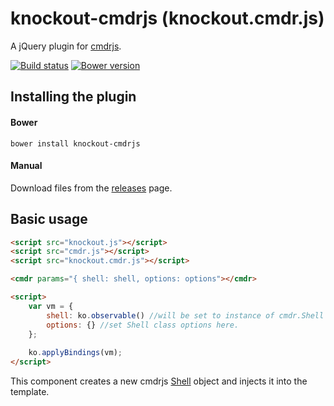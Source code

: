 # knockout-cmdrjs (knockout.cmdr.js)

A jQuery plugin for [cmdrjs](https://github.com/cmdrjs/cmdrjs).

[![Build status](https://travis-ci.org/cmdrjs/knockout-cmdrjs.png)](https://travis-ci.org/cmdrjs/knockout-cmdrjs)
[![Bower version](https://badge.fury.io/bo/knockout-cmdrjs.svg)](http://badge.fury.io/bo/knockout-cmdrjs)

## Installing the plugin

#### Bower
```
bower install knockout-cmdrjs
```

#### Manual

Download files from the [releases](https://github.com/cmdrjs/knockout-cmdrjs/releases) page.

## Basic usage

```html
<script src="knockout.js"></script>
<script src="cmdr.js"></script>
<script src="knockout.cmdr.js"></script>

<cmdr params="{ shell: shell, options: options"></cmdr>

<script>    
    var vm = { 
        shell: ko.observable() //will be set to instance of cmdr.Shell created by component.
        options: {} //set Shell class options here.
    };
    
    ko.applyBindings(vm);
</script>
```

This component creates a new cmdrjs [Shell](https://github.com/cmdrjs/cmdrjs/wiki/shell-class) object and injects it into the template.
